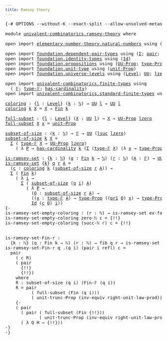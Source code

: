 ```yaml
---
title: Ramsey theory
---
```


<pre class="Agda"><a id="39" class="Symbol">{-#</a> <a id="43" class="Keyword">OPTIONS</a> <a id="51" class="Pragma">--without-K</a> <a id="63" class="Pragma">--exact-split</a> <a id="77" class="Pragma">--allow-unsolved-metas</a> <a id="100" class="Symbol">#-}</a>

<a id="105" class="Keyword">module</a> <a id="112" href="univalent-combinatorics.ramsey-theory.html" class="Module">univalent-combinatorics.ramsey-theory</a> <a id="150" class="Keyword">where</a>

<a id="157" class="Keyword">open</a> <a id="162" class="Keyword">import</a> <a id="169" href="elementary-number-theory.natural-numbers.html" class="Module">elementary-number-theory.natural-numbers</a> <a id="210" class="Keyword">using</a> <a id="216" class="Symbol">(</a><a id="217" href="elementary-number-theory.natural-numbers.html#1444" class="Datatype">ℕ</a><a id="218" class="Symbol">;</a> <a id="220" href="elementary-number-theory.natural-numbers.html#1465" class="InductiveConstructor">zero-ℕ</a><a id="226" class="Symbol">;</a> <a id="228" href="elementary-number-theory.natural-numbers.html#1478" class="InductiveConstructor">succ-ℕ</a><a id="234" class="Symbol">)</a>

<a id="237" class="Keyword">open</a> <a id="242" class="Keyword">import</a> <a id="249" href="foundation.dependent-pair-types.html" class="Module">foundation.dependent-pair-types</a> <a id="281" class="Keyword">using</a> <a id="287" class="Symbol">(</a><a id="288" href="foundation-core.dependent-pair-types.html#502" class="Record">Σ</a><a id="289" class="Symbol">;</a> <a id="291" href="foundation-core.dependent-pair-types.html#575" class="InductiveConstructor">pair</a><a id="295" class="Symbol">;</a> <a id="297" href="foundation-core.dependent-pair-types.html#592" class="Field">pr1</a><a id="300" class="Symbol">;</a> <a id="302" href="foundation-core.dependent-pair-types.html#604" class="Field">pr2</a><a id="305" class="Symbol">)</a>
<a id="307" class="Keyword">open</a> <a id="312" class="Keyword">import</a> <a id="319" href="foundation.identity-types.html" class="Module">foundation.identity-types</a> <a id="345" class="Keyword">using</a> <a id="351" class="Symbol">(</a><a id="352" href="foundation-core.identity-types.html#1754" class="Datatype">Id</a><a id="354" class="Symbol">)</a>
<a id="356" class="Keyword">open</a> <a id="361" class="Keyword">import</a> <a id="368" href="foundation.propositions.html" class="Module">foundation.propositions</a> <a id="392" class="Keyword">using</a> <a id="398" class="Symbol">(</a><a id="399" href="foundation-core.propositions.html#1380" class="Function">UU-Prop</a><a id="406" class="Symbol">;</a> <a id="408" href="foundation-core.propositions.html#1482" class="Function">type-Prop</a><a id="417" class="Symbol">)</a>
<a id="419" class="Keyword">open</a> <a id="424" class="Keyword">import</a> <a id="431" href="foundation.unit-type.html" class="Module">foundation.unit-type</a> <a id="452" class="Keyword">using</a> <a id="458" class="Symbol">(</a><a id="459" href="foundation.unit-type.html#2966" class="Function">unit-Prop</a><a id="468" class="Symbol">)</a>
<a id="470" class="Keyword">open</a> <a id="475" class="Keyword">import</a> <a id="482" href="foundation.universe-levels.html" class="Module">foundation.universe-levels</a> <a id="509" class="Keyword">using</a> <a id="515" class="Symbol">(</a><a id="516" href="Agda.Primitive.html#597" class="Postulate">Level</a><a id="521" class="Symbol">;</a> <a id="523" href="foundation-core.universe-levels.html#222" class="Primitive">UU</a><a id="525" class="Symbol">;</a> <a id="527" href="Agda.Primitive.html#764" class="Primitive">lzero</a><a id="532" class="Symbol">;</a> <a id="534" href="Agda.Primitive.html#780" class="Primitive">lsuc</a><a id="538" class="Symbol">)</a>

<a id="541" class="Keyword">open</a> <a id="546" class="Keyword">import</a> <a id="553" href="univalent-combinatorics.finite-types.html" class="Module">univalent-combinatorics.finite-types</a> <a id="590" class="Keyword">using</a>
  <a id="598" class="Symbol">(</a> <a id="600" href="univalent-combinatorics.finite-types.html#4639" class="Function">𝔽</a><a id="601" class="Symbol">;</a> <a id="603" href="univalent-combinatorics.finite-types.html#4687" class="Function">type-𝔽</a><a id="609" class="Symbol">;</a> <a id="611" href="univalent-combinatorics.finite-types.html#4976" class="Function">has-cardinality</a><a id="626" class="Symbol">)</a>
<a id="628" class="Keyword">open</a> <a id="633" class="Keyword">import</a> <a id="640" href="univalent-combinatorics.standard-finite-types.html" class="Module">univalent-combinatorics.standard-finite-types</a> <a id="686" class="Keyword">using</a> <a id="692" class="Symbol">(</a><a id="693" href="univalent-combinatorics.standard-finite-types.html#2149" class="Function">Fin</a><a id="696" class="Symbol">)</a>

<a id="coloring"></a><a id="699" href="univalent-combinatorics.ramsey-theory.html#699" class="Function">coloring</a> <a id="708" class="Symbol">:</a> <a id="710" class="Symbol">{</a><a id="711" href="univalent-combinatorics.ramsey-theory.html#711" class="Bound">l</a> <a id="713" class="Symbol">:</a> <a id="715" href="Agda.Primitive.html#597" class="Postulate">Level</a><a id="720" class="Symbol">}</a> <a id="722" class="Symbol">(</a><a id="723" href="univalent-combinatorics.ramsey-theory.html#723" class="Bound">k</a> <a id="725" class="Symbol">:</a> <a id="727" href="elementary-number-theory.natural-numbers.html#1444" class="Datatype">ℕ</a><a id="728" class="Symbol">)</a> <a id="730" class="Symbol">→</a> <a id="732" href="foundation-core.universe-levels.html#222" class="Primitive">UU</a> <a id="735" href="univalent-combinatorics.ramsey-theory.html#711" class="Bound">l</a> <a id="737" class="Symbol">→</a> <a id="739" href="foundation-core.universe-levels.html#222" class="Primitive">UU</a> <a id="742" href="univalent-combinatorics.ramsey-theory.html#711" class="Bound">l</a>
<a id="744" href="univalent-combinatorics.ramsey-theory.html#699" class="Function">coloring</a> <a id="753" href="univalent-combinatorics.ramsey-theory.html#753" class="Bound">k</a> <a id="755" href="univalent-combinatorics.ramsey-theory.html#755" class="Bound">X</a> <a id="757" class="Symbol">=</a> <a id="759" href="univalent-combinatorics.ramsey-theory.html#755" class="Bound">X</a> <a id="761" class="Symbol">→</a> <a id="763" href="univalent-combinatorics.standard-finite-types.html#2149" class="Function">Fin</a> <a id="767" href="univalent-combinatorics.ramsey-theory.html#753" class="Bound">k</a>

<a id="full-subset"></a><a id="770" href="univalent-combinatorics.ramsey-theory.html#770" class="Function">full-subset</a> <a id="782" class="Symbol">:</a> <a id="784" class="Symbol">{</a><a id="785" href="univalent-combinatorics.ramsey-theory.html#785" class="Bound">l</a> <a id="787" class="Symbol">:</a> <a id="789" href="Agda.Primitive.html#597" class="Postulate">Level</a><a id="794" class="Symbol">}</a> <a id="796" class="Symbol">(</a><a id="797" href="univalent-combinatorics.ramsey-theory.html#797" class="Bound">X</a> <a id="799" class="Symbol">:</a> <a id="801" href="foundation-core.universe-levels.html#222" class="Primitive">UU</a> <a id="804" href="univalent-combinatorics.ramsey-theory.html#785" class="Bound">l</a><a id="805" class="Symbol">)</a> <a id="807" class="Symbol">→</a> <a id="809" href="univalent-combinatorics.ramsey-theory.html#797" class="Bound">X</a> <a id="811" class="Symbol">→</a> <a id="813" href="foundation-core.propositions.html#1380" class="Function">UU-Prop</a> <a id="821" href="Agda.Primitive.html#764" class="Primitive">lzero</a>
<a id="827" href="univalent-combinatorics.ramsey-theory.html#770" class="Function">full-subset</a> <a id="839" href="univalent-combinatorics.ramsey-theory.html#839" class="Bound">X</a> <a id="841" href="univalent-combinatorics.ramsey-theory.html#841" class="Bound">x</a> <a id="843" class="Symbol">=</a> <a id="845" href="foundation.unit-type.html#2966" class="Function">unit-Prop</a>

<a id="subset-of-size"></a><a id="856" href="univalent-combinatorics.ramsey-theory.html#856" class="Function">subset-of-size</a> <a id="871" class="Symbol">:</a> <a id="873" class="Symbol">(</a><a id="874" href="univalent-combinatorics.ramsey-theory.html#874" class="Bound">k</a> <a id="876" class="Symbol">:</a> <a id="878" href="elementary-number-theory.natural-numbers.html#1444" class="Datatype">ℕ</a><a id="879" class="Symbol">)</a> <a id="881" class="Symbol">→</a> <a id="883" href="univalent-combinatorics.finite-types.html#4639" class="Function">𝔽</a> <a id="885" class="Symbol">→</a> <a id="887" href="foundation-core.universe-levels.html#222" class="Primitive">UU</a> <a id="890" class="Symbol">(</a><a id="891" href="Agda.Primitive.html#780" class="Primitive">lsuc</a> <a id="896" href="Agda.Primitive.html#764" class="Primitive">lzero</a><a id="901" class="Symbol">)</a>
<a id="903" href="univalent-combinatorics.ramsey-theory.html#856" class="Function">subset-of-size</a> <a id="918" href="univalent-combinatorics.ramsey-theory.html#918" class="Bound">k</a> <a id="920" href="univalent-combinatorics.ramsey-theory.html#920" class="Bound">X</a> <a id="922" class="Symbol">=</a>
  <a id="926" href="foundation-core.dependent-pair-types.html#502" class="Record">Σ</a> <a id="928" class="Symbol">(</a> <a id="930" href="univalent-combinatorics.finite-types.html#4687" class="Function">type-𝔽</a> <a id="937" href="univalent-combinatorics.ramsey-theory.html#920" class="Bound">X</a> <a id="939" class="Symbol">→</a> <a id="941" href="foundation-core.propositions.html#1380" class="Function">UU-Prop</a> <a id="949" href="Agda.Primitive.html#764" class="Primitive">lzero</a><a id="954" class="Symbol">)</a>
    <a id="960" class="Symbol">(</a> <a id="962" class="Symbol">λ</a> <a id="964" href="univalent-combinatorics.ramsey-theory.html#964" class="Bound">P</a> <a id="966" class="Symbol">→</a> <a id="968" href="univalent-combinatorics.finite-types.html#4976" class="Function">has-cardinality</a> <a id="984" href="univalent-combinatorics.ramsey-theory.html#918" class="Bound">k</a> <a id="986" class="Symbol">(</a><a id="987" href="foundation-core.dependent-pair-types.html#502" class="Record">Σ</a> <a id="989" class="Symbol">(</a><a id="990" href="univalent-combinatorics.finite-types.html#4687" class="Function">type-𝔽</a> <a id="997" href="univalent-combinatorics.ramsey-theory.html#920" class="Bound">X</a><a id="998" class="Symbol">)</a> <a id="1000" class="Symbol">(λ</a> <a id="1003" href="univalent-combinatorics.ramsey-theory.html#1003" class="Bound">x</a> <a id="1005" class="Symbol">→</a> <a id="1007" href="foundation-core.propositions.html#1482" class="Function">type-Prop</a> <a id="1017" class="Symbol">(</a><a id="1018" href="univalent-combinatorics.ramsey-theory.html#964" class="Bound">P</a> <a id="1020" href="univalent-combinatorics.ramsey-theory.html#1003" class="Bound">x</a><a id="1021" class="Symbol">))))</a>

<a id="is-ramsey-set"></a><a id="1027" href="univalent-combinatorics.ramsey-theory.html#1027" class="Function">is-ramsey-set</a> <a id="1041" class="Symbol">:</a> <a id="1043" class="Symbol">{</a><a id="1044" href="univalent-combinatorics.ramsey-theory.html#1044" class="Bound">k</a> <a id="1046" class="Symbol">:</a> <a id="1048" href="elementary-number-theory.natural-numbers.html#1444" class="Datatype">ℕ</a><a id="1049" class="Symbol">}</a> <a id="1051" class="Symbol">(</a><a id="1052" href="univalent-combinatorics.ramsey-theory.html#1052" class="Bound">q</a> <a id="1054" class="Symbol">:</a> <a id="1056" href="univalent-combinatorics.standard-finite-types.html#2149" class="Function">Fin</a> <a id="1060" href="univalent-combinatorics.ramsey-theory.html#1044" class="Bound">k</a> <a id="1062" class="Symbol">→</a> <a id="1064" href="elementary-number-theory.natural-numbers.html#1444" class="Datatype">ℕ</a><a id="1065" class="Symbol">)</a> <a id="1067" class="Symbol">(</a><a id="1068" href="univalent-combinatorics.ramsey-theory.html#1068" class="Bound">r</a> <a id="1070" class="Symbol">:</a> <a id="1072" href="elementary-number-theory.natural-numbers.html#1444" class="Datatype">ℕ</a><a id="1073" class="Symbol">)</a> <a id="1075" class="Symbol">(</a><a id="1076" href="univalent-combinatorics.ramsey-theory.html#1076" class="Bound">A</a> <a id="1078" class="Symbol">:</a> <a id="1080" href="univalent-combinatorics.finite-types.html#4639" class="Function">𝔽</a><a id="1081" class="Symbol">)</a> <a id="1083" class="Symbol">→</a> <a id="1085" href="foundation-core.universe-levels.html#222" class="Primitive">UU</a> <a id="1088" class="Symbol">(</a><a id="1089" href="Agda.Primitive.html#780" class="Primitive">lsuc</a> <a id="1094" href="Agda.Primitive.html#764" class="Primitive">lzero</a><a id="1099" class="Symbol">)</a>
<a id="1101" href="univalent-combinatorics.ramsey-theory.html#1027" class="Function">is-ramsey-set</a> <a id="1115" class="Symbol">{</a><a id="1116" href="univalent-combinatorics.ramsey-theory.html#1116" class="Bound">k</a><a id="1117" class="Symbol">}</a> <a id="1119" href="univalent-combinatorics.ramsey-theory.html#1119" class="Bound">q</a> <a id="1121" href="univalent-combinatorics.ramsey-theory.html#1121" class="Bound">r</a> <a id="1123" href="univalent-combinatorics.ramsey-theory.html#1123" class="Bound">A</a> <a id="1125" class="Symbol">=</a>
  <a id="1129" class="Symbol">(</a><a id="1130" href="univalent-combinatorics.ramsey-theory.html#1130" class="Bound">c</a> <a id="1132" class="Symbol">:</a> <a id="1134" href="univalent-combinatorics.ramsey-theory.html#699" class="Function">coloring</a> <a id="1143" href="univalent-combinatorics.ramsey-theory.html#1116" class="Bound">k</a> <a id="1145" class="Symbol">(</a><a id="1146" href="univalent-combinatorics.ramsey-theory.html#856" class="Function">subset-of-size</a> <a id="1161" href="univalent-combinatorics.ramsey-theory.html#1121" class="Bound">r</a> <a id="1163" href="univalent-combinatorics.ramsey-theory.html#1123" class="Bound">A</a><a id="1164" class="Symbol">))</a> <a id="1167" class="Symbol">→</a>
  <a id="1171" href="foundation-core.dependent-pair-types.html#502" class="Record">Σ</a> <a id="1173" class="Symbol">(</a> <a id="1175" href="univalent-combinatorics.standard-finite-types.html#2149" class="Function">Fin</a> <a id="1179" href="univalent-combinatorics.ramsey-theory.html#1116" class="Bound">k</a><a id="1180" class="Symbol">)</a>
    <a id="1186" class="Symbol">(</a> <a id="1188" class="Symbol">λ</a> <a id="1190" href="univalent-combinatorics.ramsey-theory.html#1190" class="Bound">i</a> <a id="1192" class="Symbol">→</a>
      <a id="1200" href="foundation-core.dependent-pair-types.html#502" class="Record">Σ</a> <a id="1202" class="Symbol">(</a> <a id="1204" href="univalent-combinatorics.ramsey-theory.html#856" class="Function">subset-of-size</a> <a id="1219" class="Symbol">(</a><a id="1220" href="univalent-combinatorics.ramsey-theory.html#1119" class="Bound">q</a> <a id="1222" href="univalent-combinatorics.ramsey-theory.html#1190" class="Bound">i</a><a id="1223" class="Symbol">)</a> <a id="1225" href="univalent-combinatorics.ramsey-theory.html#1123" class="Bound">A</a><a id="1226" class="Symbol">)</a>
        <a id="1236" class="Symbol">(</a> <a id="1238" class="Symbol">λ</a> <a id="1240" href="univalent-combinatorics.ramsey-theory.html#1240" class="Bound">P</a> <a id="1242" class="Symbol">→</a>
          <a id="1254" class="Symbol">(</a><a id="1255" href="univalent-combinatorics.ramsey-theory.html#1255" class="Bound">Q</a> <a id="1257" class="Symbol">:</a> <a id="1259" href="univalent-combinatorics.ramsey-theory.html#856" class="Function">subset-of-size</a> <a id="1274" href="univalent-combinatorics.ramsey-theory.html#1121" class="Bound">r</a> <a id="1276" href="univalent-combinatorics.ramsey-theory.html#1123" class="Bound">A</a><a id="1277" class="Symbol">)</a> <a id="1279" class="Symbol">→</a>
          <a id="1291" class="Symbol">((</a><a id="1293" href="univalent-combinatorics.ramsey-theory.html#1293" class="Bound">x</a> <a id="1295" class="Symbol">:</a> <a id="1297" href="univalent-combinatorics.finite-types.html#4687" class="Function">type-𝔽</a> <a id="1304" href="univalent-combinatorics.ramsey-theory.html#1123" class="Bound">A</a><a id="1305" class="Symbol">)</a> <a id="1307" class="Symbol">→</a> <a id="1309" href="foundation-core.propositions.html#1482" class="Function">type-Prop</a> <a id="1319" class="Symbol">((</a><a id="1321" href="foundation-core.dependent-pair-types.html#592" class="Field">pr1</a> <a id="1325" href="univalent-combinatorics.ramsey-theory.html#1255" class="Bound">Q</a><a id="1326" class="Symbol">)</a> <a id="1328" href="univalent-combinatorics.ramsey-theory.html#1293" class="Bound">x</a><a id="1329" class="Symbol">)</a> <a id="1331" class="Symbol">→</a> <a id="1333" href="foundation-core.propositions.html#1482" class="Function">type-Prop</a> <a id="1343" class="Symbol">((</a><a id="1345" href="foundation-core.dependent-pair-types.html#592" class="Field">pr1</a> <a id="1349" href="univalent-combinatorics.ramsey-theory.html#1240" class="Bound">P</a><a id="1350" class="Symbol">)</a> <a id="1352" href="univalent-combinatorics.ramsey-theory.html#1293" class="Bound">x</a><a id="1353" class="Symbol">))</a> <a id="1356" class="Symbol">→</a>
          <a id="1368" href="foundation-core.identity-types.html#1754" class="Datatype">Id</a> <a id="1371" class="Symbol">(</a><a id="1372" href="univalent-combinatorics.ramsey-theory.html#1130" class="Bound">c</a> <a id="1374" href="univalent-combinatorics.ramsey-theory.html#1255" class="Bound">Q</a><a id="1375" class="Symbol">)</a> <a id="1377" href="univalent-combinatorics.ramsey-theory.html#1190" class="Bound">i</a><a id="1378" class="Symbol">))</a>
<a id="1381" class="Comment">{-
is-ramsey-set-empty-coloring : (r : ℕ) → is-ramsey-set ex-falso r empty-𝔽
is-ramsey-set-empty-coloring zero-ℕ c = {!!}
is-ramsey-set-empty-coloring (succ-ℕ r) c = {!!}
  

is-ramsey-set-Fin-r :
  {k : ℕ} (q : Fin k → ℕ) (r : ℕ) → fib q r → is-ramsey-set q r (Fin-𝔽 r)
is-ramsey-set-Fin-r q .(q i) (pair i refl) c =
  pair
    ( c R)
    ( pair
      {!!}
      {!!})
    where
    R : subset-of-size (q i) (Fin-𝔽 (q i))
    R = pair
          ( full-subset (Fin (q i)))
          ( unit-trunc-Prop (inv-equiv right-unit-law-prod))
    {-
    ( pair
      ( pair ( full-subset (Fin {!!}))
             ( unit-trunc-Prop (inv-equiv right-unit-law-prod)))
      ( λ Q H → {!!}))
-}
-}</a>
</pre>